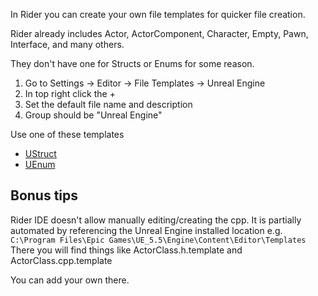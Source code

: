 
In Rider you can create your own file templates for quicker file creation.

Rider already includes Actor, ActorComponent, Character, Empty, Pawn, Interface, and many others.

They don't have one for Structs or Enums for some reason.

1. Go to Settings -> Editor -> File Templates -> Unreal Engine
2. In top right click the +
3. Set the default file name and description
4. Group should be "Unreal Engine"

Use one of these templates
* [UStruct](Struct.h)
* [UEnum](Enum.h)


## Bonus tips

Rider IDE doesn't allow manually editing/creating the cpp.
It is partially automated by referencing the Unreal Engine installed location
e.g. `C:\Program Files\Epic Games\UE_5.5\Engine\Content\Editor\Templates`
There you will find things like ActorClass.h.template and ActorClass.cpp.template

You can add your own there.

